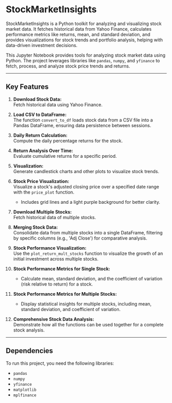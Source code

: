 # StockMarketInsights
StockMarketInsights is a Python toolkit for analyzing and visualizing stock market data. It fetches historical data from Yahoo Finance, calculates performance metrics like returns, mean, and standard deviation, and provides visualizations for stock trends and portfolio analysis, helping with data-driven investment decisions.

This Jupyter Notebook provides tools for analyzing stock market data using Python. The project leverages libraries like `pandas`, `numpy`, and `yfinance` to fetch, process, and analyze stock price trends and returns.

---

## Key Features

1. **Download Stock Data:**  
   Fetch historical data using Yahoo Finance.

2. **Load CSV to DataFrame:**  
   The function `convert_to_df` loads stock data from a CSV file into a Pandas DataFrame, ensuring data persistence between sessions.

3. **Daily Return Calculation:**  
   Compute the daily percentage returns for the stock.

4. **Return Analysis Over Time:**  
   Evaluate cumulative returns for a specific period.

5. **Visualization:**  
   Generate candlestick charts and other plots to visualize stock trends.

6. **Stock Price Visualization:**  
   Visualize a stock's adjusted closing price over a specified date range with the `price_plot` function.  
   - Includes grid lines and a light purple background for better clarity.

7. **Download Multiple Stocks:**  
   Fetch historical data of multiple stocks.

8. **Merging Stock Data:**  
   Consolidate data from multiple stocks into a single DataFrame, filtering by specific columns (e.g., 'Adj Close') for comparative analysis.

9. **Stock Performance Visualization:**  
   Use the `plot_return_mult_stocks` function to visualize the growth of an initial investment across multiple stocks.

10. **Stock Performance Metrics for Single Stock:**  
    - Calculate mean, standard deviation, and the coefficient of variation (risk relative to return) for a stock.

11. **Stock Performance Metrics for Multiple Stocks:**  
    - Display statistical insights for multiple stocks, including mean, standard deviation, and coefficient of variation.

12. **Comprehensive Stock Data Analysis:**  
    Demonstrate how all the functions can be used together for a complete stock analysis.

---

## Dependencies

To run this project, you need the following libraries:

- `pandas`
- `numpy`
- `yfinance`
- `matplotlib`
- `mplfinance`


